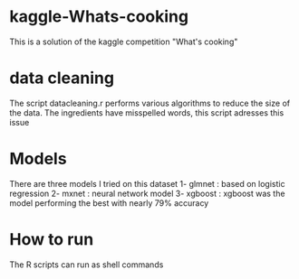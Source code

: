 # kaggle-Whats-cooking

This is a solution of the kaggle competition "What's cooking"

# data cleaning
The script datacleaning.r performs various algorithms to reduce the size of the data.
The ingredients have misspelled words, this script adresses this issue

# Models
There are three models I tried on this dataset
1- glmnet : based on logistic regression
2- mxnet : neural network model 
3- xgboost : xgboost was the model performing the best with nearly 79% accuracy

# How to run
The R scripts can run as shell commands


